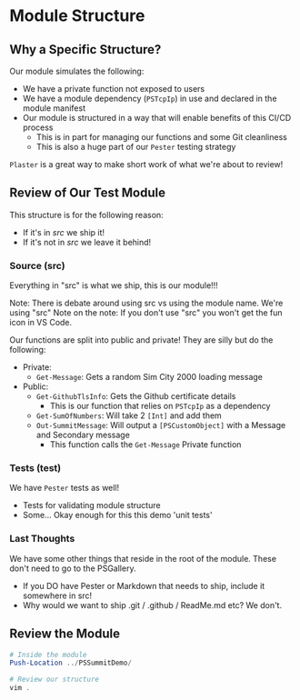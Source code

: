 # Module Structure

## Why a Specific Structure?

Our module simulates the following:

- We have a private function not exposed to users
- We have a module dependency (`PSTcpIp`) in use and declared in the module manifest
- Our module is structured in a way that will enable benefits of this CI/CD process
  * This is in part for managing our functions and some Git cleanliness 
  * This is also a huge part of our `Pester` testing strategy

`Plaster` is a great way to make short work of what we're about to review!

## Review of Our Test Module

This structure is for the following reason:

- If it's in _src_ we ship it!
- If it's not in _src_ we leave it behind!

### Source (src)

Everything in "src" is what we ship, this is our module!!!

Note: There is debate around using src vs using the module name. We're using "src"
Note on the note: If you don't use "src" you won't get the fun icon in VS Code.

Our functions are split into public and private! 
They are silly but do the following:

- Private:
  * `Get-Message`: Gets a random Sim City 2000 loading message
- Public: 
  * `Get-GithubTlsInfo`: Gets the Github certificate details
    - This is our function that relies on `PSTcpIp` as a dependency
  * `Get-SumOfNumbers`: Will take 2 `[Int]` and add them
  * `Out-SummitMessage`: Will output a `[PSCustomObject]` with a Message and Secondary message
    - This function calls the `Get-Message` Private function

### Tests (test)

We have `Pester` tests as well!

- Tests for validating module structure
- Some... Okay enough for this this demo 'unit tests'

### Last Thoughts

We have some other things that reside in the root of the module.
These don't need to go to the PSGallery.

- If you DO have Pester or Markdown that needs to ship, include it somewhere in src!
- Why would we want to ship .git / .github / ReadMe.md etc?  We don't.

## Review the Module

```powershell
# Inside the module
Push-Location ../PSSummitDemo/

# Review our structure
vim .
```
